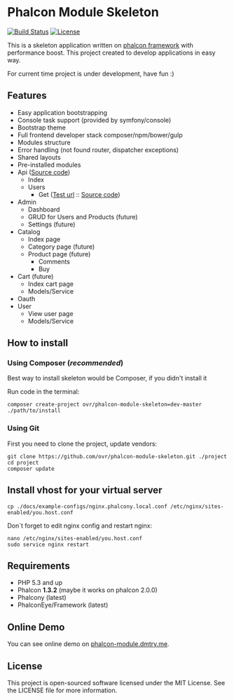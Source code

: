 Phalcon Module Skeleton
========
[![Build Status](https://travis-ci.org/ovr/phalcon-module-skeleton.png?branch=master)](https://travis-ci.org/ovr/phalcon-module-skeleton)
[![License](https://poser.pugx.org/ovr/phalcon-module-skeleton/license.svg)](https://packagist.org/packages/ovr/phalcon-module-skeleton/)

This is a skeleton application written on [phalcon framework](https://github.com/phalcon/cphalcon) with performance boost.
This project created to develop applications in easy way.
 
For current time project is under development, have fun :)

Features
--------

* Easy application bootstrapping
* Console task support (provided by symfony/console)
* Bootstrap theme
* Full frontend developer stack composer/npm/bower/gulp
* Modules structure
* Error handling (not found router, dispatcher exceptions)
* Shared layouts
* Pre-installed modules
 * Api ([Source code](./application/modules/api))
    * Index
    * Users
        * Get ([Test url](http://phalcon-module.dmtry.me/api/users/get/2/) :: [Source code](./application/modules/api/controllers/UsersController.php))
 * Admin
    * Dashboard
    * GRUD for Users and Products (future)
    * Settings (future)
 * Catalog
    * Index page
    * Category page (future)
    * Product page (future)
        * Comments
        * Buy
 * Cart (future)
    * Index cart page
    * Models/Service
 * Oauth
 * User
    * View user page
    * Models/Service

How to install
--------------

### Using Composer (*recommended*)

Best way to install skeleton would be Composer, if you didn't install it

Run code in the terminal:

```
composer create-project ovr/phalcon-module-skeleton=dev-master ./path/to/install
```

### Using Git

First you need to clone the project, update vendors:

```
git clone https://github.com/ovr/phalcon-module-skeleton.git ./project
cd project
composer update
```

## Install vhost for your virtual server


```
cp ./docs/example-configs/nginx.phalcony.local.conf /etc/nginx/sites-enabled/you.host.conf
```

Don`t forget to edit nginx config and restart nginx:

```
nano /etc/nginx/sites-enabled/you.host.conf
sudo service nginx restart
```

Requirements
------------

* PHP 5.3 and up
* Phalcon **1.3.2** (maybe it works on phalcon 2.0.0)
* Phalcony (latest)
* PhalconEye/Framework (latest)

Online Demo
-----------

You can see online demo on [phalcon-module.dmtry.me](http://phalcon-module.dmtry.me/).

License
-------

This project is open-sourced software licensed under the MIT License. See the LICENSE file for more information.
